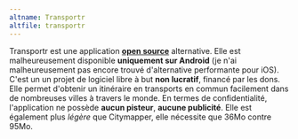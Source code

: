 ```yaml
---
altname: Transportr
altfile: transportr
---
```


Transportr est une application [**open source**](https://github.com/grote/Transportr) alternative. Elle est malheureusement disponible **uniquement sur Android** (je n'ai malheureusement pas encore trouvé d'alternative performante pour iOS). C'est un un projet de logiciel libre à but **non lucratif**, financé par les dons. Elle permet d'obtenir un itinéraire en transports en commun facilement dans de nombreuses villes à travers le monde. En termes de confidentialité, l'application ne possède **aucun pisteur**, **aucune publicité**. Elle est également plus _légère_ que Citymapper, elle nécessite que 36Mo contre 95Mo.
